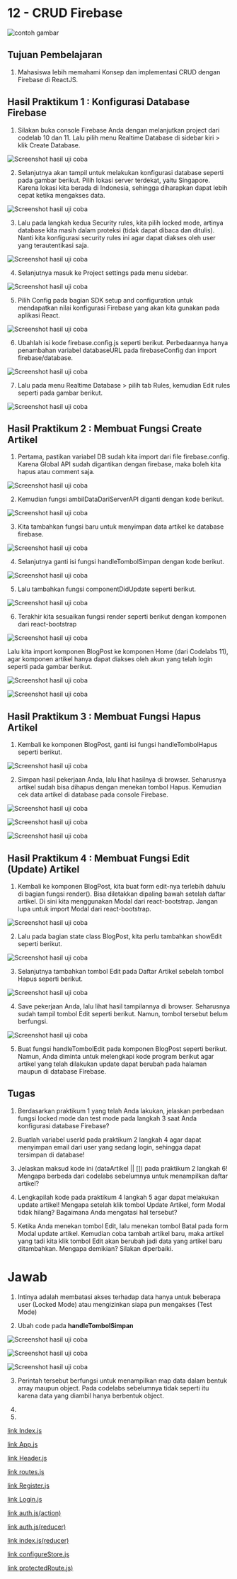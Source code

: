 # 12 - CRUD Firebase

![contoh gambar](../../docs/logo/polinema.png)

## Tujuan Pembelajaran

1. Mahasiswa lebih memahami Konsep dan implementasi CRUD dengan Firebase di ReactJS.


## Hasil Praktikum 1 : Konfigurasi Database Firebase

1. Silakan buka console Firebase Anda dengan melanjutkan project dari codelab 10 dan 11. Lalu pilih menu Realtime Database di sidebar kiri > klik Create Database.

![Screenshot hasil uji coba](img/Praktikum1/1.jpg)

2. Selanjutnya akan tampil untuk melakukan konfigurasi database seperti pada gambar berikut. Pilih lokasi server terdekat, yaitu Singapore. Karena lokasi kita berada di Indonesia, sehingga diharapkan dapat lebih cepat ketika mengakses data.

![Screenshot hasil uji coba](img/Praktikum1/2.jpg)

3. Lalu pada langkah kedua Security rules, kita pilih locked mode, artinya database kita masih dalam proteksi (tidak dapat dibaca dan ditulis). Nanti kita konfigurasi security rules ini agar dapat diakses oleh user yang terautentikasi saja.

![Screenshot hasil uji coba](img/Praktikum1/3.jpg)

4. Selanjutnya masuk ke Project settings pada menu sidebar.

![Screenshot hasil uji coba](img/Praktikum1/4.jpg)

5. Pilih Config pada bagian SDK setup and configuration untuk mendapatkan nilai konfigurasi Firebase yang akan kita gunakan pada aplikasi React.

![Screenshot hasil uji coba](img/Praktikum1/5.jpg)

6. Ubahlah isi kode firebase.config.js seperti berikut. Perbedaannya hanya penambahan variabel databaseURL pada firebaseConfig dan import firebase/database.

![Screenshot hasil uji coba](img/Praktikum1/6.jpg)

7. Lalu pada menu Realtime Database > pilih tab Rules, kemudian Edit rules seperti pada gambar berikut.

![Screenshot hasil uji coba](img/Praktikum1/7.jpg)



## Hasil Praktikum 2 : Membuat Fungsi Create Artikel

1. Pertama, pastikan variabel DB sudah kita import dari file firebase.config. Karena Global API sudah digantikan dengan firebase, maka boleh kita hapus atau comment saja.

![Screenshot hasil uji coba](img/Praktikum2/1.jpg)

2. Kemudian fungsi ambilDataDariServerAPI diganti dengan kode berikut.

![Screenshot hasil uji coba](img/Praktikum2/2.jpg)

3. Kita tambahkan fungsi baru untuk menyimpan data artikel ke database firebase.

![Screenshot hasil uji coba](img/Praktikum2/3.jpg)

4. Selanjutnya ganti isi fungsi handleTombolSimpan dengan kode berikut.

![Screenshot hasil uji coba](img/Praktikum2/4.jpg)

5. Lalu tambahkan fungsi componentDidUpdate seperti berikut.

![Screenshot hasil uji coba](img/Praktikum2/5.jpg)

6. Terakhir kita sesuaikan fungsi render seperti berikut dengan komponen dari react-bootstrap

![Screenshot hasil uji coba](img/Praktikum2/6.jpg)

Lalu kita import komponen BlogPost ke komponen Home (dari Codelabs 11), agar komponen artikel hanya dapat diakses oleh akun yang telah login seperti pada gambar berikut.

![Screenshot hasil uji coba](img/Praktikum2/7.jpg)

![Screenshot hasil uji coba](img/Praktikum2/8.jpg)

## Hasil Praktikum 3 : Membuat Fungsi Hapus Artikel

1. Kembali ke komponen BlogPost, ganti isi fungsi handleTombolHapus seperti berikut.

![Screenshot hasil uji coba](img/Praktikum3/1.jpg)

2. Simpan hasil pekerjaan Anda, lalu lihat hasilnya di browser. Seharusnya artikel sudah bisa dihapus dengan menekan tombol Hapus. Kemudian cek data artikel di database pada console Firebase.

![Screenshot hasil uji coba](img/Praktikum3/2.jpg)

![Screenshot hasil uji coba](img/Praktikum3/3.jpg)

![Screenshot hasil uji coba](img/Praktikum3/4.jpg)

## Hasil Praktikum 4 : Membuat Fungsi Edit (Update) Artikel

1. Kembali ke komponen BlogPost, kita buat form edit-nya terlebih dahulu di bagian fungsi render(). Bisa diletakkan dipaling bawah setelah daftar artikel. Di sini kita menggunakan Modal dari react-bootstrap. Jangan lupa untuk import Modal dari react-bootstrap.

![Screenshot hasil uji coba](img/Praktikum4/1.jpg)

2. Lalu pada bagian state class BlogPost, kita perlu tambahkan showEdit seperti berikut.

![Screenshot hasil uji coba](img/Praktikum4/2.jpg)

3. Selanjutnya tambahkan tombol Edit pada Daftar Artikel sebelah tombol Hapus seperti berikut.

![Screenshot hasil uji coba](img/Praktikum4/3.jpg)

4. Save pekerjaan Anda, lalu lihat hasil tampilannya di browser. Seharusnya sudah tampil tombol Edit seperti berikut. Namun, tombol tersebut belum berfungsi.

![Screenshot hasil uji coba](img/Praktikum4/4.jpg)

5. Buat fungsi handleTombolEdit pada komponen BlogPost seperti berikut. Namun, Anda diminta untuk melengkapi kode program berikut agar artikel yang telah dilakukan update dapat berubah pada halaman maupun di database Firebase.


## Tugas

1. Berdasarkan praktikum 1 yang telah Anda lakukan, jelaskan perbedaan fungsi locked mode dan test mode pada langkah 3 saat Anda konfigurasi database Firebase?

2. Buatlah variabel userId pada praktikum 2 langkah 4 agar dapat menyimpan email dari user yang sedang login, sehingga dapat tersimpan di database!

3. Jelaskan maksud kode ini (dataArtikel || []) pada praktikum 2 langkah 6! Mengapa berbeda dari codelabs sebelumnya untuk menampilkan daftar artikel?

4. Lengkapilah kode pada praktikum 4 langkah 5 agar dapat melakukan update artikel! Mengapa setelah klik tombol Update Artikel, form Modal tidak hilang? Bagaimana Anda mengatasi hal tersebut?

5. Ketika Anda menekan tombol Edit, lalu menekan tombol Batal pada form Modal update artikel. Kemudian coba tambah artikel baru, maka artikel yang tadi kita klik tombol Edit akan berubah jadi data yang artikel baru ditambahkan. Mengapa demikian? Silakan diperbaiki.

# Jawab

1. Intinya adalah membatasi akses terhadap data hanya untuk beberapa user (Locked Mode) atau mengizinkan siapa pun mengakses (Test Mode)

2. Ubah code pada <b>handleTombolSimpan</b>

![Screenshot hasil uji coba](img/Tugas/2-1.jpg)

![Screenshot hasil uji coba](img/Tugas/2-2.jpg)

![Screenshot hasil uji coba](img/Tugas/2-3.jpg)

3. Perintah tersebut berfungsi untuk menampilkan map data dalam bentuk array maupun object. Pada codelabs sebelumnya tidak seperti itu karena data yang diambil hanya berbentuk object.

4. 

5. 



[link Index.js](../../src/11_Redux_Thunk/src/index.js)

[link App.js](../../src/11_Redux_Thunk/src/app.js)

[link Header.js](../../src/11_Redux_Thunk/src/components/Header.js)

[link routes.js](../../src/11_Redux_Thunk/src/components/routes.js)

[link Register.js](../../src/11_Redux_Thunk/src/components/Register.js)

[link Login.js](../../src/11_Redux_Thunk/src/components/Login.js)

[link auth.js(action)](../../src/11_Redux_Thunk/src/redux/action/auth.js)

[link auth.js(reducer)](../../src/11_Redux_Thunk/src/redux/reducer/auth.js)

[link index.js(reducer)](../../src/11_Redux_Thunk/src/redux/reducer/index.js)

[link configureStore.js](../../src/11_Redux_Thunk/src/redux/configureStore.js)

[link protectedRoute.js)](../../src/11_Redux_Thunk/src/redux/routes/protectedRoute.js)


